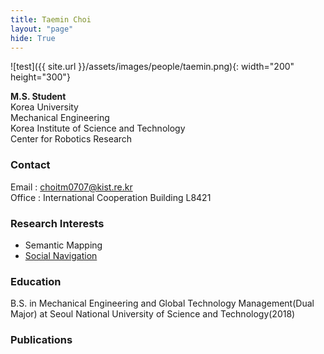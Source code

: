 ```yaml
---
title: Taemin Choi
layout: "page"
hide: True
---
```


![test]({{ site.url }}/assets/images/people/taemin.png){: width="200" height="300"}

**M.S. Student**<br>Korea University<br>Mechanical Engineering<br>Korea Institute of Science and Technology<br>Center for Robotics Research

### Contact

Email : choitm0707@kist.re.kr<br>Office : International Cooperation Building L8421

### Research Interests

- Semantic Mapping
- [Social Navigation](https://github.com/Taemin0707/social_navigation)

### Education

B.S. in Mechanical Engineering and Global Technology Management(Dual Major) at Seoul National University of Science and Technology(2018)

### Publications
